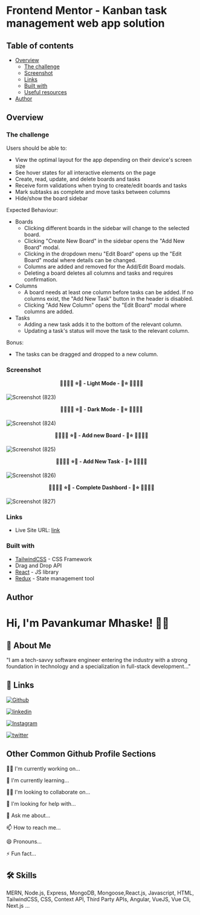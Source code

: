# Frontend Mentor - Kanban task management web app solution

## Table of contents

- [Overview](#overview)
  - [The challenge](#the-challenge)
  - [Screenshot](#screenshot)
  - [Links](#links)
  - [Built with](#built-with)
  - [Useful resources](#useful-resources)
- [Author](#author)

## Overview

### The challenge

Users should be able to:

- View the optimal layout for the app depending on their device's screen size
- See hover states for all interactive elements on the page
- Create, read, update, and delete boards and tasks
- Receive form validations when trying to create/edit boards and tasks
- Mark subtasks as complete and move tasks between columns
- Hide/show the board sidebar

Expected Behaviour:

- Boards
  - Clicking different boards in the sidebar will change to the selected board.
  - Clicking "Create New Board" in the sidebar opens the "Add New Board" modal.
  - Clicking in the dropdown menu "Edit Board" opens up the "Edit Board" modal where details can be changed.
  - Columns are added and removed for the Add/Edit Board modals.
  - Deleting a board deletes all columns and tasks and requires confirmation.
- Columns
  - A board needs at least one column before tasks can be added. If no columns exist, the "Add New Task" button in the header is disabled.
  - Clicking "Add New Column" opens the "Edit Board" modal where columns are added.
- Tasks
  - Adding a new task adds it to the bottom of the relevant column.
  - Updating a task's status will move the task to the relevant column.

Bonus:

- The tasks can be dragged and dropped to a new column.

### Screenshot

<p align="center">
  <b> 🌴🎄🌳🌲 ⭐💖 - Light Mode - 💖⭐ 🌲🌳🎄🌴 </b>
</p>

![Screenshot (823)](https://github.com/Pavankumar-Mhaske/KanbanApp/assets/104865937/fd42f8f4-766e-4213-a5a0-2666f198ada7)

<p align="center">
  <b> 🌴🎄🌳🌲 ⭐💖 - Dark Mode - 💖⭐ 🌲🌳🎄🌴 </b>
</p>

![Screenshot (824)](https://github.com/Pavankumar-Mhaske/KanbanApp/assets/104865937/ac047795-83f8-4c33-b30d-22b2e2f3ffe4)

<p align="center">
  <b> 🌴🎄🌳🌲 ⭐💖 - Add new Board - 💖⭐ 🌲🌳🎄🌴 </b>
</p>

![Screenshot (825)](https://github.com/Pavankumar-Mhaske/KanbanApp/assets/104865937/4538b9bb-3309-49f2-b567-c3012647d46f)

<p align="center">
  <b> 🌴🎄🌳🌲 ⭐💖 - Add New Task - 💖⭐ 🌲🌳🎄🌴 </b>
</p>

![Screenshot (826)](https://github.com/Pavankumar-Mhaske/KanbanApp/assets/104865937/46e79dff-81d5-4bd4-b40f-0799c984c367)

<p align="center">
  <b> 🌴🎄🌳🌲 ⭐💖 - Complete Dashbord - 💖⭐ 🌲🌳🎄🌴 </b>
</p>

![Screenshot (827)](https://github.com/Pavankumar-Mhaske/KanbanApp/assets/104865937/cce85876-5293-4ea3-863e-bf88888701d8)

### Links

- Live Site URL: [link](https://kanban-task-management-react-tailwind.vercel.app/)

### Built with

- [TailwindCSS](https://tailwindcss.com/) - CSS Framework
- Drag and Drop API
- [React](https://reactjs.org/) - JS library
- [Redux](https://redux.js.org/) - State management tool

## Author

# Hi, I'm Pavankumar Mhaske! 👋🏻

## 🚀 About Me

"I am a tech-savvy software engineer entering the industry with a strong foundation in technology and a specialization in full-stack development..."

## 🔗 Links

[![Github](https://img.shields.io/badge/Github-000?style=for-the-badge&logo=github&logoColor=white)](https://github.com/Pavankumar-Mhaske/)

[![linkedin](https://img.shields.io/badge/linkedin-0A66C2?style=for-the-badge&logo=linkedin&logoColor=white)](https://www.linkedin.com/feed/)

[![Instagram](https://img.shields.io/badge/Instagram-FFC0CB?style=for-the-badge&logo=instagram&logoColor=#f026e9)](https://www.instagram.com/p1mhaske1.618/)

[![twitter](https://img.shields.io/badge/twitter-1DA1F2?style=for-the-badge&logo=twitter&logoColor=white)](https://twitter.com/PavankumarMhas1/)

## Other Common Github Profile Sections

👩‍💻 I'm currently working on...

🧠 I'm currently learning...

👯‍♀️ I'm looking to collaborate on...

🤔 I'm looking for help with...

💬 Ask me about...

📫 How to reach me...

😄 Pronouns...

⚡️ Fun fact...

## 🛠 Skills

MERN, Node.js, Express, MongoDB, Mongoose,React.js, Javascript, HTML, TailwindCSS, CSS, Context API, Third Party APIs, Angular, VueJS, Vue Cli, Next.js ...
